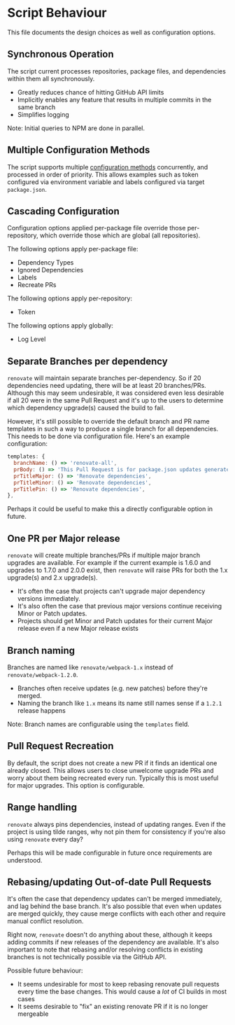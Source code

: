 # Script Behaviour

This file documents the design choices as well as configuration options.

## Synchronous Operation

The script current processes repositories, package files, and dependencies within them all synchronously.
- Greatly reduces chance of hitting GitHub API limits
- Implicitly enables any feature that results in multiple commits in the same branch
- Simplifies logging

Note: Initial queries to NPM are done in parallel.

## Multiple Configuration Methods

The script supports multiple [configuration methods](configuration.md) concurrently, and processed in order of priority.
This allows examples such as token configured via environment variable and labels configured via target `package.json`.

## Cascading Configuration

Configuration options applied per-package file override those per-repository, which override those which are global (all repositories).

The following options apply per-package file:

- Dependency Types
- Ignored Dependencies
- Labels
- Recreate PRs

The following options apply per-repository:

- Token

The following options apply globally:

- Log Level

## Separate Branches per dependency

`renovate` will maintain separate branches per-dependency. So if 20 dependencies need updating, there will be at least 20 branches/PRs. Although this may seem undesirable, it was considered even less desirable if all 20 were in the same Pull Request and it's up to the users to determine which dependency upgrade(s) caused the build to fail.

However, it's still possible to override the default branch and PR name templates in such a way to produce a single branch for all dependencies. This needs to be done via configuration file. Here's an example configuration:

```javascript
templates: {
  branchName: () => 'renovate-all',
  prBody: () => 'This Pull Request is for package.json updates generated by the renovate utility.',
  prTitleMajor: () => 'Renovate dependencies',
  prTitleMinor: () => 'Renovate dependencies',
  prTitlePin: () => 'Renovate dependencies',
},
```

Perhaps it could be useful to make this a directly configurable option in future.

## One PR per Major release

`renovate` will create multiple branches/PRs if multiple major branch upgrades are available. For example if the current example is 1.6.0 and upgrades to 1.7.0 and 2.0.0 exist, then `renovate` will raise PRs for both the 1.x upgrade(s) and 2.x upgrade(s).

- It's often the case that projects can't upgrade major dependency versions immediately.
- It's also often the case that previous major versions continue receiving Minor or Patch updates.
- Projects should get Minor and Patch updates for their current Major release even if a new Major release exists

## Branch naming

Branches are named like `renovate/webpack-1.x` instead of `renovate/webpack-1.2.0`.

- Branches often receive updates (e.g. new patches) before they're merged.
- Naming the branch like `1.x` means its name still names sense if a `1.2.1` release happens

Note: Branch names are configurable using the `templates` field.

## Pull Request Recreation

By default, the script does not create a new PR if it finds an identical one already closed. This allows users to close unwelcome upgrade PRs and worry about them being recreated every run. Typically this is most useful for major upgrades.
This option is configurable.

## Range handling

`renovate` always pins dependencies, instead of updating ranges. Even if the project is using tilde ranges, why not pin them for consistency if you're also using `renovate` every day?

Perhaps this will be made configurable in future once requirements are understood.

## Rebasing/updating Out-of-date Pull Requests

It's often the case that dependency updates can't be merged immediately, and lag behind the base branch. It's also possible that even when updates are merged quickly, they cause merge conflicts with each other and require manual conflict resolution.

Right now, `renovate` doesn't do anything about these, although it keeps adding commits if new releases of the dependency are available. It's also important to note that rebasing and/or resolving conflicts in existing branches is not technically possible via the GitHub API.

Possible future behaviour:
- It seems undesirable for most to keep rebasing renovate pull requests every time the base changes. This would cause a *lot* of CI builds in most cases
- It seems desirable to "fix" an existing renovate PR if it is no longer mergeable
